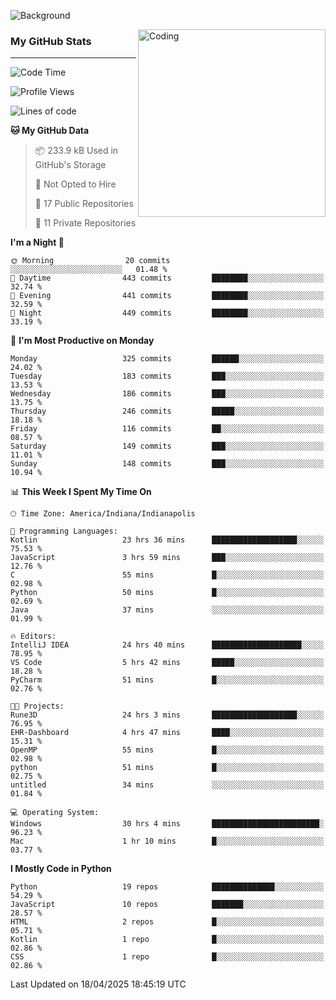 ![Background](https://github.com/Nguyen-Noah/Nguyen-Noah/assets/112649680/f5d2296f-0508-400c-abcf-47c085708a2a)

<img align="right" alt="Coding" width="300" src="https://cdn.dribbble.com/users/1277312/screenshots/14733298/media/39b1045e593737587dd60e42c8422d1f.gif" >

### My GitHub Stats
---
<!--START_SECTION:waka-->
![Code Time](http://img.shields.io/badge/Code%20Time-541%20hrs%206%20mins-blue)

![Profile Views](http://img.shields.io/badge/Profile%20Views-16-blue)

![Lines of code](https://img.shields.io/badge/From%20Hello%20World%20I%27ve%20Written-14.9%20million%20lines%20of%20code-blue)

**🐱 My GitHub Data** 

> 📦 233.9 kB Used in GitHub's Storage 
 > 
> 🚫 Not Opted to Hire
 > 
> 📜 17 Public Repositories 
 > 
> 🔑 11 Private Repositories 
 > 
**I'm a Night 🦉** 

```text
🌞 Morning                20 commits          ░░░░░░░░░░░░░░░░░░░░░░░░░   01.48 % 
🌆 Daytime                443 commits         ████████░░░░░░░░░░░░░░░░░   32.74 % 
🌃 Evening                441 commits         ████████░░░░░░░░░░░░░░░░░   32.59 % 
🌙 Night                  449 commits         ████████░░░░░░░░░░░░░░░░░   33.19 % 
```
📅 **I'm Most Productive on Monday** 

```text
Monday                   325 commits         ██████░░░░░░░░░░░░░░░░░░░   24.02 % 
Tuesday                  183 commits         ███░░░░░░░░░░░░░░░░░░░░░░   13.53 % 
Wednesday                186 commits         ███░░░░░░░░░░░░░░░░░░░░░░   13.75 % 
Thursday                 246 commits         █████░░░░░░░░░░░░░░░░░░░░   18.18 % 
Friday                   116 commits         ██░░░░░░░░░░░░░░░░░░░░░░░   08.57 % 
Saturday                 149 commits         ███░░░░░░░░░░░░░░░░░░░░░░   11.01 % 
Sunday                   148 commits         ███░░░░░░░░░░░░░░░░░░░░░░   10.94 % 
```


📊 **This Week I Spent My Time On** 

```text
🕑︎ Time Zone: America/Indiana/Indianapolis

💬 Programming Languages: 
Kotlin                   23 hrs 36 mins      ███████████████████░░░░░░   75.53 % 
JavaScript               3 hrs 59 mins       ███░░░░░░░░░░░░░░░░░░░░░░   12.76 % 
C                        55 mins             █░░░░░░░░░░░░░░░░░░░░░░░░   02.98 % 
Python                   50 mins             █░░░░░░░░░░░░░░░░░░░░░░░░   02.69 % 
Java                     37 mins             ░░░░░░░░░░░░░░░░░░░░░░░░░   01.99 % 

🔥 Editors: 
IntelliJ IDEA            24 hrs 40 mins      ████████████████████░░░░░   78.95 % 
VS Code                  5 hrs 42 mins       █████░░░░░░░░░░░░░░░░░░░░   18.28 % 
PyCharm                  51 mins             █░░░░░░░░░░░░░░░░░░░░░░░░   02.76 % 

🐱‍💻 Projects: 
Rune3D                   24 hrs 3 mins       ███████████████████░░░░░░   76.95 % 
EHR-Dashboard            4 hrs 47 mins       ████░░░░░░░░░░░░░░░░░░░░░   15.31 % 
OpenMP                   55 mins             █░░░░░░░░░░░░░░░░░░░░░░░░   02.98 % 
python                   51 mins             █░░░░░░░░░░░░░░░░░░░░░░░░   02.75 % 
untitled                 34 mins             ░░░░░░░░░░░░░░░░░░░░░░░░░   01.84 % 

💻 Operating System: 
Windows                  30 hrs 4 mins       ████████████████████████░   96.23 % 
Mac                      1 hr 10 mins        █░░░░░░░░░░░░░░░░░░░░░░░░   03.77 % 
```

**I Mostly Code in Python** 

```text
Python                   19 repos            ██████████████░░░░░░░░░░░   54.29 % 
JavaScript               10 repos            ███████░░░░░░░░░░░░░░░░░░   28.57 % 
HTML                     2 repos             █░░░░░░░░░░░░░░░░░░░░░░░░   05.71 % 
Kotlin                   1 repo              █░░░░░░░░░░░░░░░░░░░░░░░░   02.86 % 
CSS                      1 repo              █░░░░░░░░░░░░░░░░░░░░░░░░   02.86 % 
```




 Last Updated on 18/04/2025 18:45:19 UTC
<!--END_SECTION:waka-->

<!--
**Nguyen-Noah/Nguyen-Noah** is a ✨ _special_ ✨ repository because its `README.md` (this file) appears on your GitHub profile.

Here are some ideas to get you started:

- 🔭 I’m currently working on ...
- 🌱 I’m currently learning ...
- 👯 I’m looking to collaborate on ...
- 🤔 I’m looking for help with ...
- 💬 Ask me about ...
- 📫 How to reach me: ...
- 😄 Pronouns: ...
- ⚡ Fun fact: ...
-->
